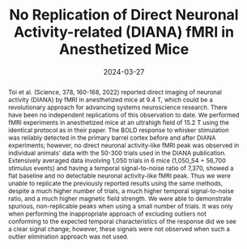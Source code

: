 ---
title: "No Replication of Direct Neuronal Activity-related (DIANA) fMRI in Anesthetized Mice"
date: 2024-03-27
authors_string: Sang-Han Choi, Geun Im, Sangcheon Choi, Xin Yu, Peter Bandettini, Ravi Menon, Seong-Gi Kim
authors:
   - Sang-Han Choi
   - Geun Im
   - Sangcheon Choi
   - Xin Yu
   - Peter Bandettini
   - Ravi Menon
   - Seong-Gi Kim
author_ids:
   - peter_bandettini
journal: 'Science Advances'
volume: 10
issue: 13
pages: 
book_title: ''
publisher: ''
abstract: "Toi et al. (Science, 378, 160-168, 2022) reported direct imaging of neuronal activity (DIANA) by fMRI in anesthetized mice at 9.4 T, which could be a revolutionary approach for advancing systems neuroscience research. There have been no independent replications of this observation to date. We performed fMRI experiments in anesthetized mice at an ultrahigh field of 15.2 T using the identical protocol as in their paper. The BOLD response to whisker stimulation was reliably detected in the primary barrel cortex before and after DIANA experiments; however, no direct neuronal activity-like fMRI peak was observed in individual animals' data with the 50-300 trials used in the DIANA publication. Extensively averaged data involving 1,050 trials in 6 mice (1,050_54 = 56,700 stimulus events) and having a temporal signal-to-noise ratio of 7,370, showed a flat baseline and no detectable neuronal activity-like fMRI peak. Thus we were unable to replicate the previously reported results using the same methods, despite a much higher number of trials, a much higher temporal signal-to-noise ratio, and a much higher magnetic field strength. We were able to demonstrate spurious, non-replicable peaks when using a small number of trials. It was only when performing the inappropriate approach of excluding outliers not conforming to the expected temporal characteristics of the response did we see a clear signal change; however, these signals were not observed when such a outlier elimination approach was not used."
project_id: 
paper_url: https://www.science.org/doi/10.1126/sciadv.adl0999
doi: 10.1126/sciadv.adl0999
data_loc: ''
code_loc: ''
file: '/assets/publications/'
file_name: ''
type: journal_article
pub_str: ' (2024) Science Advances 10(13)'
layout: publication 
---